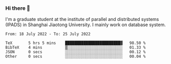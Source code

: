 ### Hi there 👋

I'm a graduate student at the institute of parallel and distributed systems (IPADS) in Shanghai Jiaotong University. I mainly work on database system.

<!--START_SECTION:waka-->

```text
From: 18 July 2022 - To: 25 July 2022

TeX       5 hrs 5 mins    ████████████████████████▓   98.50 %
BibTeX    4 mins          ▒░░░░░░░░░░░░░░░░░░░░░░░░   01.33 %
JSON      0 secs          ░░░░░░░░░░░░░░░░░░░░░░░░░   00.12 %
Other     0 secs          ░░░░░░░░░░░░░░░░░░░░░░░░░   00.04 %
```

<!--END_SECTION:waka-->

<!--
**yqmmm/yqmmm** is a ✨ _special_ ✨ repository because its `README.md` (this file) appears on your GitHub profile.

Here are some ideas to get you started:

- 🔭 I’m currently working on ...
- 🌱 I’m currently learning ...
- 👯 I’m looking to collaborate on ...
- 🤔 I’m looking for help with ...
- 💬 Ask me about ...
- 📫 How to reach me: ...
- 😄 Pronouns: ...
- ⚡ Fun fact: ...
-->
